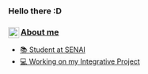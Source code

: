 ### Hello there :D
<a target="_blank" href="anganachsi@gmail.com">
  <img align="left" alt="Gmail" width="22px" src="https://cdn.jsdelivr.net/npm/simple-icons@v3/icons/gmail.svg" />

### About me
- 📚 Student at SENAI
- 💻 Working on my Integrative Project 
